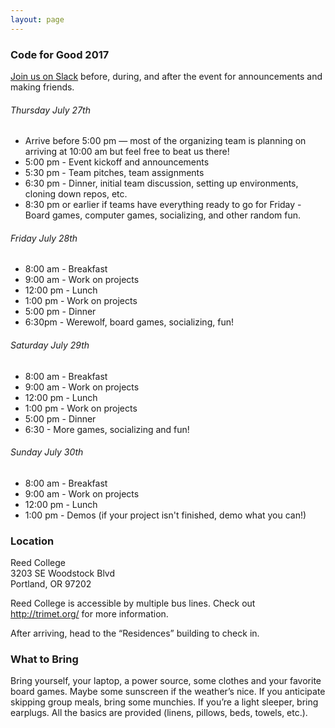 ```yaml
---
layout: page
---
```


### Code for Good 2017

[Join us on Slack](https://pythonforgood.herokuapp.com/) before, during, and after the event for announcements and making friends.

###### Thursday July 27th

* Arrive before 5:00 pm — most of the organizing team is planning on arriving at 10:00 am but feel free to beat us there!
* 5:00 pm - Event kickoff and announcements
* 5:30 pm - Team pitches, team assignments
* 6:30 pm - Dinner, initial team discussion, setting up environments, cloning down repos, etc.
* 8:30 pm or earlier if teams have everything ready to go for Friday - Board games, computer games, socializing, and other random fun.

###### Friday July 28th

* 8:00 am - Breakfast
* 9:00 am - Work on projects
* 12:00 pm - Lunch
* 1:00 pm - Work on projects
* 5:00 pm - Dinner
* 6:30pm - Werewolf, board games, socializing, fun!

###### Saturday July 29th

* 8:00 am - Breakfast
* 9:00 am - Work on projects
* 12:00 pm - Lunch
* 1:00 pm - Work on projects
* 5:00 pm - Dinner
* 6:30 - More games, socializing and fun!

###### Sunday July 30th

* 8:00 am - Breakfast
* 9:00 am - Work on projects
* 12:00 pm - Lunch
* 1:00 pm - Demos (if your project isn't finished, demo what you can!)

### Location

Reed College<br>
3203 SE Woodstock Blvd<br>
Portland, OR 97202

Reed College is accessible by multiple bus lines. Check out <a href="http://trimet.org/">http://trimet.org/</a> for more information.

After arriving, head to the “Residences” building to check in.

### What to Bring

Bring yourself, your laptop, a power source, some clothes and your favorite board games. Maybe some sunscreen if the weather’s nice. If you anticipate skipping group meals, bring some munchies. If you’re a light sleeper, bring earplugs. All the basics are provided (linens, pillows, beds, towels, etc.).
